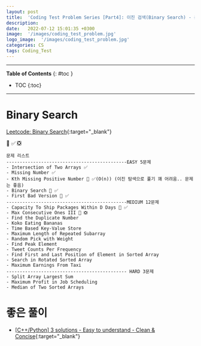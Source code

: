 ```yaml
---
layout: post
title:  'Coding Test Problem Series [Part4]: 이진 검색(Binary Search) - 문제'
description: 
date:   2022-07-12 15:01:35 +0300
image:  '/images/coding_test_problem.jpg'
logo_image:  '/images/coding_test_problem.jpg'
categories: CS
tags: Coding_Test
---
```

---

**Table of Contents**
{: #toc }
*  TOC
{:toc}

---


# Binary Search


[Leetcode: Binary Search](https://leetcode.com/tag/binary-search/){:target="_blank"}  

💟 ✅ ❎  

```
문제 리스트
---------------------------------------------EASY 5문제
- Intersection of Two Arrays ✅
- Missing Number ✅
- Kth Missing Positive Number 💟 ✅(O(n)) (이진 탐색으로 풀기 꽤 어려움.. 문제는 좋음)
- Binary Search 💟 ✅
- First Bad Version 💟 ✅
---------------------------------------------MEDIUM 12문제
- Capacity To Ship Packages Within D Days 💟 ✅
- Max Consecutive Ones III 💟 ❎
- Find the Duplicate Number
- Koko Eating Bananas
- Time Based Key-Value Store
- Maximum Length of Repeated Subarray
- Random Pick with Weight
- Find Peak Element
- Tweet Counts Per Frequency
- Find First and Last Position of Element in Sorted Array
- Search in Rotated Sorted Array
- Maximum Earnings From Taxi
--------------------------------------------- HARD 3문제
- Split Array Largest Sum
- Maximum Profit in Job Scheduling
- Median of Two Sorted Arrays
```

# 좋은 풀이

- [[C++/Python] 3 solutions - Easy to understand - Clean & Concise](https://leetcode.com/problems/max-consecutive-ones-iii/discuss/1304883/C%2B%2BPython-3-solutions-Easy-to-understand-Clean-and-Concise){:target="_blank"}  